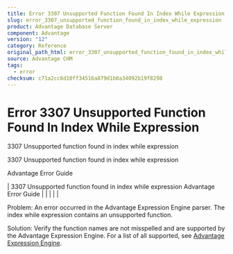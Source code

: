 ```yaml
---
title: Error 3307 Unsupported Function Found In Index While Expression
slug: error_3307_unsupported_function_found_in_index_while_expression
product: Advantage Database Server
component: Advantage
version: "12"
category: Reference
original_path_html: error_3307_unsupported_function_found_in_index_while_expression.htm
source: Advantage CHM
tags:
  - error
checksum: c71a2cc6d10ff34516a879d1b0a34092b19f8298
---
```


# Error 3307 Unsupported Function Found In Index While Expression

3307 Unsupported function found in index while expression

3307 Unsupported function found in index while expression

Advantage Error Guide

| 3307 Unsupported function found in index while expression  Advantage Error Guide |  |  |  |  |

Problem: An error occurred in the Advantage Expression Engine parser. The index while expression contains an unsupported function.

Solution: Verify the function names are not misspelled and are supported by the Advantage Expression Engine. For a list of all supported, see [Advantage Expression Engine](master_advantage_expression_engine.md).
